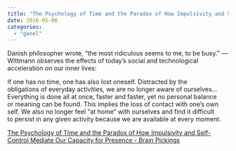 ```yaml
---
title: "The Psychology of Time and the Paradox of How Impulsivity and Self-Control Mediate Our Capacity for Presence - Brain Pickings"
date: 2016-05-06
categories: 
  - "genel"
---
```


Danish philosopher wrote, “the most ridiculous seems to me, to be busy.” —  
Wittmann observes the effects of today’s social and technological  
acceleration on our inner lives:

If one has no time, one has also lost oneself. Distracted by the  
obligations of everyday activities, we are no longer aware of ourselves…  
Everything is done all at once, faster and faster, yet no personal balance  
or meaning can be found. This implies the loss of contact with one’s own  
self. We also no longer feel “at home” with ourselves and find it difficult  
to persist in any given activity because we are available at every moment.

  
[The Psychology of Time and the Paradox of How Impulsivity and Self-Control Mediate Our Capacity for Presence - Brain Pickings](https://www.brainpickings.org/2016/04/27/time-felt-marc-wittmann/)
